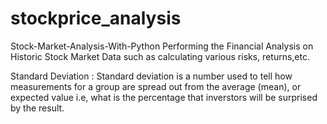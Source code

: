 # stockprice_analysis
Stock-Market-Analysis-With-Python
Performing the Financial Analysis on Historic Stock Market Data such as calculating various risks, returns,etc.

Standard Deviation : Standard deviation is a number used to tell how measurements for a group are spread out from the average (mean), or expected value i.e, what is the percentage that inverstors will be surprised by the result.